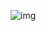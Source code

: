 ![img](https://hc-cdn.hel1.your-objectstorage.com/s/v3/05415ba58aec9cb106d5013e8d6fd87205b0ed4b_screenshot_2025-06-07_at_4.38.04___pm.png)
